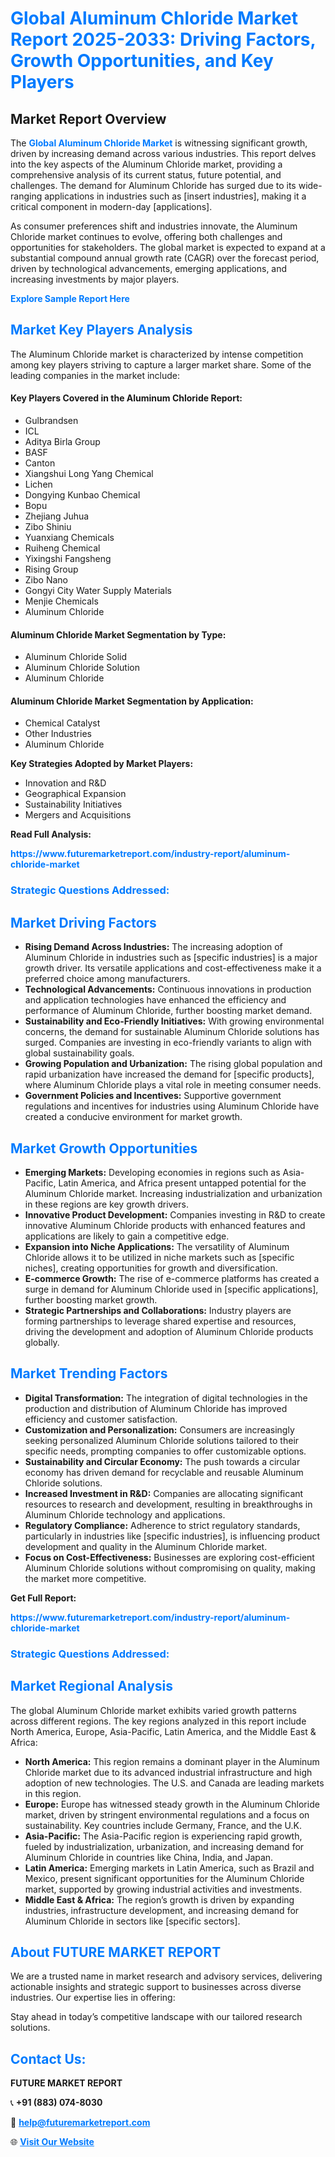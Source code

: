 <h1 style="color: #007BFF;">Global Aluminum Chloride Market Report 2025-2033: Driving Factors, Growth Opportunities, and Key Players</h1>

<section id="overview">
<h2>Market Report Overview</h2>
<p>The <a href="https://www.futuremarketreport.com/industry-report/aluminum-chloride-market" style="color: #007BFF; text-decoration: none;"><strong>Global Aluminum Chloride Market</strong></a> is witnessing significant growth, driven by increasing demand across various industries. This report delves into the key aspects of the Aluminum Chloride market, providing a comprehensive analysis of its current status, future potential, and challenges. The demand for Aluminum Chloride has surged due to its wide-ranging applications in industries such as [insert industries], making it a critical component in modern-day [applications].</p>
<p>As consumer preferences shift and industries innovate, the Aluminum Chloride market continues to evolve, offering both challenges and opportunities for stakeholders. The global market is expected to expand at a substantial compound annual growth rate (CAGR) over the forecast period, driven by technological advancements, emerging applications, and increasing investments by major players.</p>
</section>

<section id="overview">
<p><a href="https://www.futuremarketreport.com/request-sample/reportId=107556" style="color: #007BFF; text-decoration: none;"><strong>Explore Sample Report Here</strong></a></p>
</section>

<section id="key-players">
<h2 style="color: #007BFF;">Market Key Players Analysis</h2>
<p>The Aluminum Chloride market is characterized by intense competition among key players striving to capture a larger market share. Some of the leading companies in the market include:</p>
<h4>Key Players Covered in the Aluminum Chloride Report:</h4>
<ul><li>Gulbrandsen</li><li>ICL</li><li>Aditya Birla Group</li><li>BASF</li><li>Canton</li><li>Xiangshui Long Yang Chemical</li><li>Lichen</li><li>Dongying Kunbao Chemical</li><li>Bopu</li><li>Zhejiang Juhua</li><li>Zibo Shiniu</li><li>Yuanxiang Chemicals</li><li>Ruiheng Chemical</li><li>Yixingshi Fangsheng</li><li>Rising Group</li><li>Zibo Nano</li><li>Gongyi City Water Supply Materials</li><li>Menjie Chemicals</li><li>Aluminum Chloride</li></ul>
<h4>Aluminum Chloride Market Segmentation by Type:</h4>
<ul><li>Aluminum Chloride Solid</li><li>Aluminum Chloride Solution</li><li>Aluminum Chloride</li></ul>

<h4>Aluminum Chloride Market Segmentation by Application:</h4>
<ul><li>Chemical Catalyst</li><li>Other Industries</li><li>Aluminum Chloride</li></ul>
<p><strong>Key Strategies Adopted by Market Players:</strong></p>
<ul>
<li>Innovation and R&D</li>
<li>Geographical Expansion</li>
<li>Sustainability Initiatives</li>
<li>Mergers and Acquisitions</li>
</ul>
</section>

<section>
<p><strong>Read Full Analysis: </strong></p><a href="https://www.futuremarketreport.com/industry-report/aluminum-chloride-market" style="color: #007BFF; text-decoration: none;"><strong>https://www.futuremarketreport.com/industry-report/aluminum-chloride-market</strong></a>
<h3 style="color: #007BFF;">Strategic Questions Addressed:</h3>
</section>

<section id="driving-factors">
<h2 style="color: #007BFF;">Market Driving Factors</h2>
<ul>
<li><strong>Rising Demand Across Industries:</strong> The increasing adoption of Aluminum Chloride in industries such as [specific industries] is a major growth driver. Its versatile applications and cost-effectiveness make it a preferred choice among manufacturers.</li>
<li><strong>Technological Advancements:</strong> Continuous innovations in production and application technologies have enhanced the efficiency and performance of Aluminum Chloride, further boosting market demand.</li>
<li><strong>Sustainability and Eco-Friendly Initiatives:</strong> With growing environmental concerns, the demand for sustainable Aluminum Chloride solutions has surged. Companies are investing in eco-friendly variants to align with global sustainability goals.</li>
<li><strong>Growing Population and Urbanization:</strong> The rising global population and rapid urbanization have increased the demand for [specific products], where Aluminum Chloride plays a vital role in meeting consumer needs.</li>
<li><strong>Government Policies and Incentives:</strong> Supportive government regulations and incentives for industries using Aluminum Chloride have created a conducive environment for market growth.</li>
</ul>
</section>

<section id="growth-opportunities">
<h2 style="color: #007BFF;">Market Growth Opportunities</h2>
<ul>
<li><strong>Emerging Markets:</strong> Developing economies in regions such as Asia-Pacific, Latin America, and Africa present untapped potential for the Aluminum Chloride market. Increasing industrialization and urbanization in these regions are key growth drivers.</li>
<li><strong>Innovative Product Development:</strong> Companies investing in R&D to create innovative Aluminum Chloride products with enhanced features and applications are likely to gain a competitive edge.</li>
<li><strong>Expansion into Niche Applications:</strong> The versatility of Aluminum Chloride allows it to be utilized in niche markets such as [specific niches], creating opportunities for growth and diversification.</li>
<li><strong>E-commerce Growth:</strong> The rise of e-commerce platforms has created a surge in demand for Aluminum Chloride used in [specific applications], further boosting market growth.</li>
<li><strong>Strategic Partnerships and Collaborations:</strong> Industry players are forming partnerships to leverage shared expertise and resources, driving the development and adoption of Aluminum Chloride products globally.</li>
</ul>
</section>

<section id="trending-factors">
<h2 style="color: #007BFF;">Market Trending Factors</h2>
<ul>
<li><strong>Digital Transformation:</strong> The integration of digital technologies in the production and distribution of Aluminum Chloride has improved efficiency and customer satisfaction.</li>
<li><strong>Customization and Personalization:</strong> Consumers are increasingly seeking personalized Aluminum Chloride solutions tailored to their specific needs, prompting companies to offer customizable options.</li>
<li><strong>Sustainability and Circular Economy:</strong> The push towards a circular economy has driven demand for recyclable and reusable Aluminum Chloride solutions.</li>
<li><strong>Increased Investment in R&D:</strong> Companies are allocating significant resources to research and development, resulting in breakthroughs in Aluminum Chloride technology and applications.</li>
<li><strong>Regulatory Compliance:</strong> Adherence to strict regulatory standards, particularly in industries like [specific industries], is influencing product development and quality in the Aluminum Chloride market.</li>
<li><strong>Focus on Cost-Effectiveness:</strong> Businesses are exploring cost-efficient Aluminum Chloride solutions without compromising on quality, making the market more competitive.</li>
</ul>
</section>

<section>
<p><strong>Get Full Report: </strong></p><a href="https://www.futuremarketreport.com/industry-report/aluminum-chloride-market" style="color: #007BFF; text-decoration: none;"><strong>https://www.futuremarketreport.com/industry-report/aluminum-chloride-market</strong></a>
<h3 style="color: #007BFF;">Strategic Questions Addressed:</h3>
</section>


<section id="regional-analysis">
<h2 style="color: #007BFF;">Market Regional Analysis</h2>
<p>The global Aluminum Chloride market exhibits varied growth patterns across different regions. The key regions analyzed in this report include North America, Europe, Asia-Pacific, Latin America, and the Middle East & Africa:</p>
<ul>
<li><strong>North America:</strong> This region remains a dominant player in the Aluminum Chloride market due to its advanced industrial infrastructure and high adoption of new technologies. The U.S. and Canada are leading markets in this region.</li>
<li><strong>Europe:</strong> Europe has witnessed steady growth in the Aluminum Chloride market, driven by stringent environmental regulations and a focus on sustainability. Key countries include Germany, France, and the U.K.</li>
<li><strong>Asia-Pacific:</strong> The Asia-Pacific region is experiencing rapid growth, fueled by industrialization, urbanization, and increasing demand for Aluminum Chloride in countries like China, India, and Japan.</li>
<li><strong>Latin America:</strong> Emerging markets in Latin America, such as Brazil and Mexico, present significant opportunities for the Aluminum Chloride market, supported by growing industrial activities and investments.</li>
<li><strong>Middle East & Africa:</strong> The region’s growth is driven by expanding industries, infrastructure development, and increasing demand for Aluminum Chloride in sectors like [specific sectors].</li>
</ul>
</section>

<footer>
<h2 style="color: #007BFF;">About FUTURE MARKET REPORT</h2>
<p>We are a trusted name in market research and advisory services, delivering actionable insights and strategic support to businesses across diverse industries. Our expertise lies in offering:</p>

<p>Stay ahead in today’s competitive landscape with our tailored research solutions.</p>

<h2 style="color: #007BFF;">Contact Us:</h2>
<p><strong>FUTURE MARKET REPORT</strong></p>
<p>📞 <strong>+91 (883) 074-8030</strong></p>
<p>📧 <strong><a href="mailto:help@futuremarketreport.com" style="color: #007BFF;">help@futuremarketreport.com</a></strong></p>
<p>🌐 <strong><a href="https://www.futuremarketreport.com/" style="color: #007BFF;">Visit Our Website</a></strong></p>
</footer>